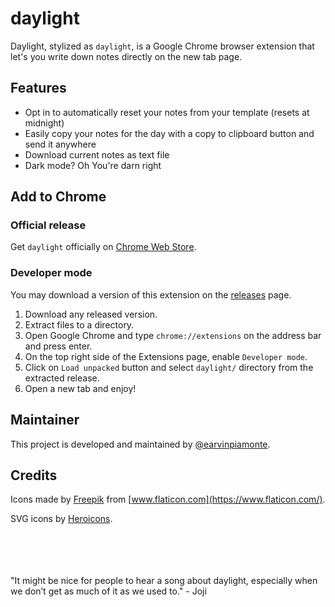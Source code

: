 # daylight

Daylight, stylized as `daylight`, is a Google Chrome browser extension that let's you write down notes directly on the new tab page.

## Features

- Opt in to automatically reset your notes from your template (resets at midnight)
- Easily copy your notes for the day with a copy to clipboard button and send it anywhere
- Download current notes as text file
- Dark mode? Oh You're darn right

## Add to Chrome

### Official release

Get `daylight` officially on [Chrome Web Store](https://chrome.google.com/webstore/detail/daylight/acfblhlodbfnocogojghkgnpoellplll).

### Developer mode

You may download a version of this extension on the [releases](/releases/latest) page.

1. Download any released version.
2. Extract files to a directory.
3. Open Google Chrome and type `chrome://extensions` on the address bar and press enter.
4. On the top right side of the Extensions page, enable `Developer mode`.
5. Click on `Load unpacked` button and select `daylight/` directory from the extracted release.
6. Open a new tab and enjoy!

## Maintainer

This project is developed and maintained by [@earvinpiamonte](https://twitter.com/earvinpiamonte).

## Credits

Icons made by [Freepik](https://www.flaticon.com/authors/freepik) from [www.flaticon.com](https://www.flaticon.com/).

SVG icons by [Heroicons](https://heroicons.dev/).

<br>
<br>
<br>
<br>
"It might be nice for people to hear a song about daylight, especially when we don’t get as much of it as we used to." - Joji
